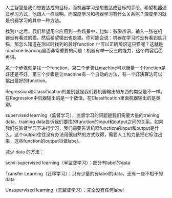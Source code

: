人工智慧是我们想要达成的目标，而机器学习是想要达成目标的手段，希望机器通过学习方式，他跟人一样聪明。而深度学习和机器学习有什么关系呢？深度学习就是机器学习的其中一种方法。



找到`f*`之后，我们希望用它应用到一些场景中，比如：影像辨识，输入一张在机器没有看过的猫，然后希望输出也是猫。你可能会说：机器在学习时没有看到这只猫，那怎么知道在测试时找到的最好function `f*`可以正确辨识这只猫呢？这就是machine learning里面非常重要的问题：机器有举一反三的能力，这个内容后面再讲。



第一个步骤就是找一个function，第二个步骤让machine可以衡量一个function是好还是不好，第三个步骤是让machine有一个自动的方法，有一个好演算法可以挑出最好的function。






Regression和Classification的差别就是我们要机器输出的东西的类型是不一样。在Regression中机器输出的是一个数值，在Classification里面机器输出的是类别。



supervised learning（监督学习），监督学习的问题是我们需要大量的training data。training data告诉我们要找的function的input和output之间的关系。如果我们在监督学习下进行学习，我们需要告诉机器function的input和output是什么。这个output往往没有办法用很自然的方式取得，需要人工的力量把它标注出来，这些function的output叫做label。



减少 data 的方法：

semi-supervised learning（半监督学习）：部分有label的data

Transfer Learning（迁移学习）：只有少量的有label的data，还有一些不相干的data

Unsupervised learning（无监督学习）：完全没有任何label
